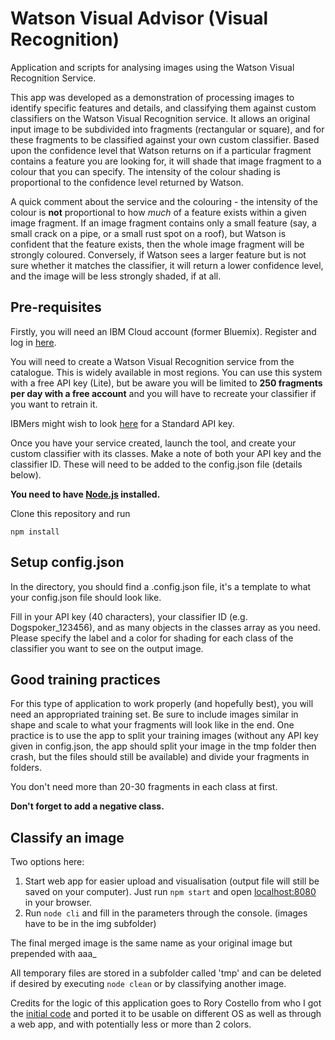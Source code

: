 # Watson Visual Advisor (Visual Recognition)

Application and scripts for analysing images using the Watson Visual Recognition Service.

This app was developed as a demonstration of processing images to identify specific features and details, and classifying them against custom classifiers on the Watson Visual Recognition service.  It allows an original input image to be subdivided into fragments (rectangular or square), and for these fragments to be classified against your own custom classifier.  Based upon the confidence level that Watson returns on if a particular fragment contains a feature you are looking for, it will shade that image fragment to a colour that you can specify.  The intensity of the colour shading is proportional to the confidence level returned by Watson.

A quick comment about the service and the colouring - the intensity of the colour is **not** proportional to how _much_ of a feature exists within a given image fragment.  If an image fragment contains only a small feature (say, a small crack on a pipe, or a small rust spot on a roof), but Watson is confident that the feature exists, then the whole image fragment will be strongly coloured.  Conversely, if Watson sees a larger feature but is not sure whether it matches the classifier, it will return a lower confidence level, and the image will be less strongly shaded, if at all.

## Pre-requisites

Firstly, you will need an IBM Cloud account (former Bluemix).
Register and log in [here](https://console.bluemix.net/registration/).

You will need to create a Watson Visual Recognition service from the catalogue.  This is widely available in most regions.
You can use this system with a free API key (Lite), but be aware you will be limited to **250 fragments per day with a free account** and you will have to recreate your classifier if you want to retrain it.

IBMers might wish to look [here](https://nlu-requests.mybluemix.net) for a Standard API key.

Once you have your service created, launch the tool, and create your custom classifier with its classes.  Make a note of both your API key and the classifier ID.  These will need to be added to the config.json file (details below).

**You need to have [Node.js](https://nodejs.org/) installed.**

Clone this repository and run

```shell
npm install
```

## Setup config.json

In the directory, you should find a .config.json file, it's a template to what your config.json file should look like.

Fill in your API key (40 characters), your classifier ID (e.g. Dogspoker_123456), and as many objects in the classes array as you need. Please specify the label and a color for shading for each class of the classifier you want to see on the output image.

## Good training practices

For this type of application to work properly (and hopefully best), you will need an appropriated training set. Be sure to include images similar in shape and scale to what your fragments will look like in the end. One practice is to use the app to split your training images (without any API key given in config.json, the app should split your image in the tmp folder then crash, but the files should still be available) and divide your fragments in folders.

You don't need more than 20-30 fragments in each class at first.

**Don't forget to add a negative class.**

## Classify an image

Two options here:

1. Start web app for easier upload and visualisation (output file will still be saved on your computer). Just run `npm start` and open [localhost:8080](localhost:8080) in your browser.
2. Run `node cli` and fill in the parameters through the console. (images have to be in the img subfolder)

The final merged image is the same name as your original image but prepended with aaa_

All temporary files are stored in a subfolder called 'tmp' and can be deleted if desired by executing `node clean` or by classifying another image.

Credits for the logic of this application goes to Rory Costello from who I got the [initial code](https://github.com/rorycostelloibm/visual-recognition) and ported it to be usable on different OS as well as through a web app, and with potentially less or more than 2 colors.
